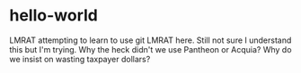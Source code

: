 # hello-world
LMRAT attempting to learn to use git
LMRAT here.  Still not sure I understand this but I'm trying.  Why the heck didn't we use Pantheon or Acquia?  Why do we insist on wasting taxpayer dollars?
